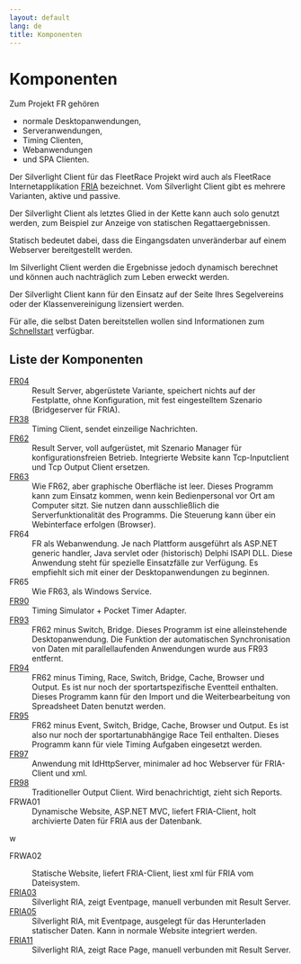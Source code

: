```yaml
---
layout: default
lang: de
title: Komponenten
---
```


# Komponenten

Zum Projekt FR gehören
- normale Desktopanwendungen,
- Serveranwendungen,
- Timing Clienten,
- Webanwendungen
- und SPA Clienten.


Der Silverlight Client für das FleetRace Projekt wird auch als FleetRace Internetapplikation [FRIA](silverlight/FRIA) bezeichnet.
Vom Silverlight Client gibt es mehrere Varianten, aktive und passive.

Der Silverlight Client als letztes Glied in der Kette kann auch solo genutzt werden, 
zum Beispiel zur Anzeige von statischen Regattaergebnissen.

Statisch bedeutet dabei, dass die Eingangsdaten unveränderbar auf einem Webserver bereitgestellt werden.

Im Silverlight Client werden die Ergebnisse jedoch dynamisch berechnet und können auch nachträglich zum Leben erweckt werden.

Der Silverlight Client kann für den Einsatz auf der Seite Ihres Segelvereins oder der Klassenvereinigung lizensiert werden.

Für alle, die selbst Daten bereitstellen wollen sind Informationen zum [Schnellstart](doc/doc-fria-quick-start) verfügbar.

## Liste der Komponenten

<dl>
<dt><a href="applications/FR04">FR04</a></dt>
<dd>Result Server, abgerüstete Variante, speichert nichts auf der Festplatte,
ohne Konfiguration, mit fest eingestelltem Szenario (Bridgeserver für FRIA).</dd>

<dt><a href="applications/FR38">FR38</a></dt>
<dd>Timing Client, sendet einzeilige Nachrichten.</dd>

<dt><a href="applications/FR62">FR62</a></dt>
<dd>Result Server, voll aufgerüstet, mit Szenario Manager für konfigurationsfreien
Betrieb. Integrierte Website kann Tcp-Inputclient und Tcp Output Client ersetzen.</dd>

<dt><a href="applications/FR63">FR63</a></dt>
<dd>Wie FR62, aber graphische Oberfläche ist leer. Dieses Programm kann zum
Einsatz kommen, wenn kein Bedienpersonal vor Ort am Computer sitzt. Sie nutzen
dann ausschließlich die Serverfunktionalität des Programms. Die Steuerung kann
über ein Webinterface erfolgen (Browser).</dd>

<dt>FR64</dt>
<dd>FR als Webanwendung. Je nach Plattform ausgeführt als ASP.NET generic
handler, Java servlet oder (historisch) Delphi ISAPI DLL. Diese Anwendung steht
für spezielle Einsatzfälle zur Verfügung. Es empfiehlt sich mit einer der
Desktopanwendungen zu beginnen.</dd>

<dt>FR65</a></dt>
<dd>Wie FR63, als Windows Service.</dd>

<dt><a href="applications/FR90">FR90</a></dt>
<dd>Timing Simulator + Pocket Timer Adapter.</dd>

<dt><a href="applications/FR93">FR93</a></dt>
<dd>FR62 minus Switch, Bridge. Dieses Programm ist eine alleinstehende
Desktopanwendung. Die Funktion der automatischen Synchronisation von Daten mit
parallellaufenden Anwendungen wurde aus FR93 entfernt.</dd>

<dt><a href="applications/FR94">FR94</a></dt>
<dd>FR62 minus Timing, Race, Switch, Bridge, Cache, Browser und Output. Es ist
nur noch der sportartspezifische Eventteil enthalten. Dieses Programm kann für
den Import und die Weiterbearbeitung von Spreadsheet Daten benutzt werden.</dd>

<dt><a href="applications/FR95">FR95</a></dt>
<dd>FR62 minus Event, Switch, Bridge, Cache, Browser und Output. Es ist also nur
noch der sportartunabhängige Race Teil enthalten. Dieses Programm kann für viele
Timing Aufgaben eingesetzt werden.</dd>

<dt><a href="applications/FR97">FR97</a></dt>
<dd>Anwendung mit IdHttpServer, minimaler ad hoc Webserver für FRIA-Client und xml.</dd>

<dt><a href="applications/FR98">FR98</a></dt>
<dd>Traditioneller Output Client. Wird benachrichtigt, zieht sich Reports.</dd>

<dt>FRWA01</dt>
<dd>Dynamische Website, ASP.NET MVC, liefert FRIA-Client, holt archivierte Daten
für FRIA aus der Datenbank.</dd>

w<dt>FRWA02</dt>
<dd>Statische Website, liefert FRIA-Client, liest xml für FRIA vom Dateisystem.</dd>

<dt><a href="silverlight/FRIA03">FRIA03</a></dt>
<dd>Silverlight RIA, zeigt Eventpage, manuell verbunden mit Result Server.</dd>

<dt><a href="silverlight/FRIA05">FRIA05</a></dt>
<dd>Silverlight RIA, mit Eventpage, ausgelegt für das Herunterladen statischer
Daten. Kann in normale Website integriert werden.</dd>

<dt><a href="silverlight/FRIA11">FRIA11</a></dt>
<dd>Silverlight RIA, zeigt Race Page, manuell verbunden mit Result Server.</dd>

</dl>
